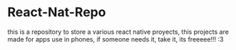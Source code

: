 # React-Nat-Repo
this is a repository to store a various react native proyects, this projects are made for apps use in phones, if someone needs it, take it, its freeeee!!! :3
